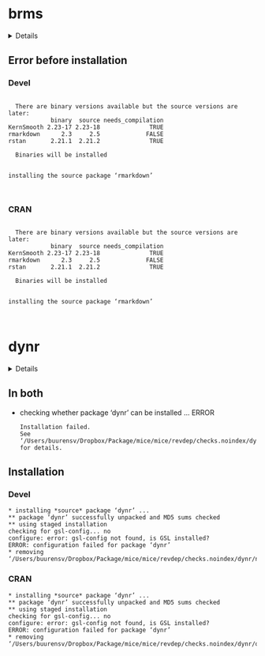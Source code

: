 # brms

<details>

* Version: 
* Source code: ???
* URL: https://github.com/amices/mice, https://amices.org/mice/, https://stefvanbuuren.name/fimd/
* BugReports: https://github.com/amices/mice/issues
* Number of recursive dependencies: 0

</details>

## Error before installation

### Devel

```

  There are binary versions available but the source versions are later:
            binary  source needs_compilation
KernSmooth 2.23-17 2.23-18              TRUE
rmarkdown      2.3     2.5             FALSE
rstan       2.21.1  2.21.2              TRUE

  Binaries will be installed


installing the source package ‘rmarkdown’



```
### CRAN

```

  There are binary versions available but the source versions are later:
            binary  source needs_compilation
KernSmooth 2.23-17 2.23-18              TRUE
rmarkdown      2.3     2.5             FALSE
rstan       2.21.1  2.21.2              TRUE

  Binaries will be installed


installing the source package ‘rmarkdown’



```
# dynr

<details>

* Version: 0.1.15-25
* Source code: https://github.com/cran/dynr
* Date/Publication: 2020-02-11 19:10:05 UTC
* Number of recursive dependencies: 116

Run `revdep_details(, "dynr")` for more info

</details>

## In both

*   checking whether package ‘dynr’ can be installed ... ERROR
    ```
    Installation failed.
    See ‘/Users/buurensv/Dropbox/Package/mice/mice/revdep/checks.noindex/dynr/new/dynr.Rcheck/00install.out’ for details.
    ```

## Installation

### Devel

```
* installing *source* package ‘dynr’ ...
** package ‘dynr’ successfully unpacked and MD5 sums checked
** using staged installation
checking for gsl-config... no
configure: error: gsl-config not found, is GSL installed?
ERROR: configuration failed for package ‘dynr’
* removing ‘/Users/buurensv/Dropbox/Package/mice/mice/revdep/checks.noindex/dynr/new/dynr.Rcheck/dynr’

```
### CRAN

```
* installing *source* package ‘dynr’ ...
** package ‘dynr’ successfully unpacked and MD5 sums checked
** using staged installation
checking for gsl-config... no
configure: error: gsl-config not found, is GSL installed?
ERROR: configuration failed for package ‘dynr’
* removing ‘/Users/buurensv/Dropbox/Package/mice/mice/revdep/checks.noindex/dynr/old/dynr.Rcheck/dynr’

```
